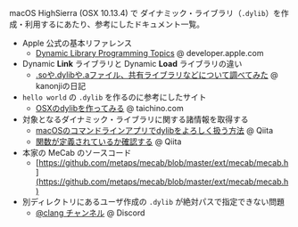 macOS HighSierra (OSX 10.13.4) で ダイナミック・ライブラリ（`.dylib`）を作成・利用するにあたり、参考にしたドキュメント一覧。

- Apple 公式の基本リファレンス
    - [Dynamic Library Programming Topics](https://developer.apple.com/library/content/documentation/DeveloperTools/Conceptual/DynamicLibraries/000-Introduction/Introduction.html) @ developer.apple.com
- Dynamic **Link** ライブラリと Dynamic **Load** ライブラリの違い
    - [.soや.dylibや.aファイル、共有ライブラリなどについて調べてみた](http://d.hatena.ne.jp/kanonji/20121018/1350538932) @ kanonjiの日記
- `hello world` の `.dylib` を作るのに参考にしたサイト
    - [OSXのdylibを作ってみる](http://taichino.com/programming/2533#more-2533) @ taichino.com
- 対象となるダイナミック・ライブラリに関する諸情報を取得する
    - [macOSのコマンドラインアプリでdylibをよろしく扱う方法](https://qiita.com/omochimetaru/items/21d662b8df8bce1bc5ca) @ Qiita
    - [関数が定義されているか確認する](https://qiita.com/edo_m18/items/aa6cb84c0456fc6ce5c0) @ Qiita
- 本家の MeCab のソースコード
    - [https://github.com/metaps/mecab/blob/master/ext/mecab/mecab.h](https://github.com/metaps/mecab/blob/master/ext/mecab/mecab.h)
- 別ディレクトリにあるユーザ作成の `.dylib` が絶対パスで指定できない問題
    - [@clang チャンネル](https://discord.gg/C8Pu95u) @ Discord